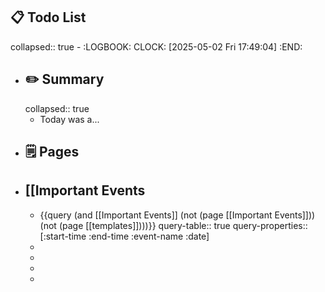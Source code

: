 ## 📋 Todo List
collapsed:: true
	- :LOGBOOK:
	  CLOCK: [2025-05-02 Fri 17:49:04]
	  :END:
- ##  ✏️ Summary
  collapsed:: true
	- Today was a...
- ## 🗒️ Pages
- ## [[Important Events
	- {{query (and [[Important Events]] (not (page [[Important Events]])) (not (page [[templates]])))}}
	  query-table:: true
	  query-properties:: [:start-time :end-time :event-name :date]
	-
	-
	-
	-